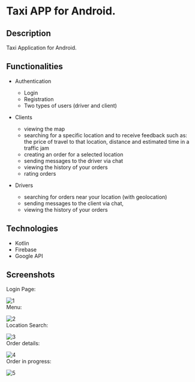# Taxi APP for Android.

## Description

Taxi Application for Android.


## Functionalities

- Authentication
	- Login
	- Registration
  - Two types of users (driver and client)

- Clients
	- viewing the map
	- searching for a specific location and to receive feedback such as: the price of travel to that location, distance and estimated time in a traffic jam
	- creating an order for a selected location
	- sending messages to the driver via chat
  - viewing the history of your orders
  - rating orders

- Drivers
	- searching for orders near your location (with geolocation)
	- sending messages to the client via chat,
	- viewing the history of your orders

  
## Technologies
- Kotlin
- Firebase
- Google API

## Screenshots
 Login Page:
 
 ![1](https://user-images.githubusercontent.com/37269471/117473651-792f6a00-af5a-11eb-92e6-a82862d460c4.jpg)
 <br>
 Menu:
 
 ![2](https://user-images.githubusercontent.com/37269471/117473780-9b28ec80-af5a-11eb-8802-a94047c4d7a7.jpg)
 <br>
 Location Search:
 
 ![3](https://user-images.githubusercontent.com/37269471/117473955-c8759a80-af5a-11eb-917c-e2a1439c5dd0.jpg)
 <br>
 Order details:

 ![4](https://user-images.githubusercontent.com/37269471/117474070-e6db9600-af5a-11eb-9467-b2beefa288ea.jpg)
 <br>
 Order in progress:
 
 ![5](https://user-images.githubusercontent.com/37269471/117474193-fa86fc80-af5a-11eb-84e6-27656cf74beb.jpg)









